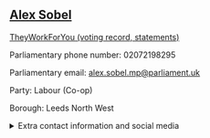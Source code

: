 ## <a href="https://members.parliament.uk/member/4658/contact">Alex Sobel</a>

<a href="https://www.theyworkforyou.com/mp/25680/alex_sobel/leeds_north_west">TheyWorkForYou (voting record, statements)</a> 

Parliamentary phone number: 02072198295 

Parliamentary email: alex.sobel.mp@parliament.uk 

Party: Labour (Co-op) 

Borough: Leeds North West 

<details><summary>Extra contact information and social media</summary> 
<li>Website:</li>
<li>Twitter: https://twitter.com/alexsobel</li>
<li>Constituency office phone number: 01138980969</li>
<li>Constituency office email: alex@alexsobel.co.uk</li>
<li>Facebook:</li>
<li>Instagram:</li>
<li>Youtube:</li>
<li>Linkedin:</li>
<li>Government department phone number:</li>
<li>Government department email:</li>
<li>Threads:</li>
<li>Party office phone number:</li>
<li>Party office email:</li>
<li>Tiktok:</li>
</details>